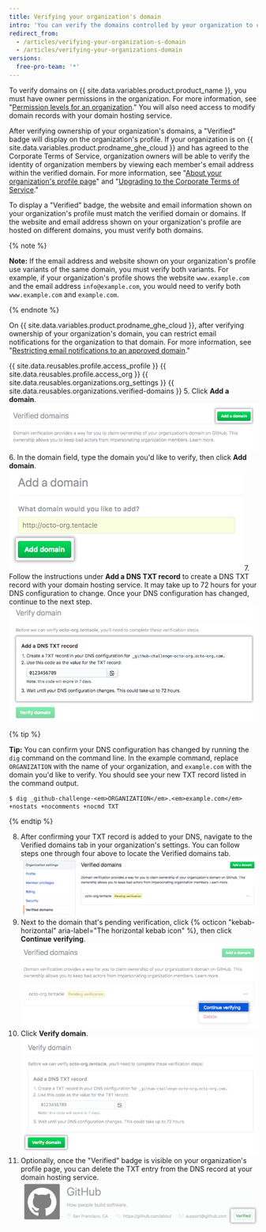 ```yaml
---
title: Verifying your organization's domain
intro: 'You can verify the domains controlled by your organization to confirm your organization''s identity on {{ site.data.variables.product.product_name }}.'
redirect_from:
  - /articles/verifying-your-organization-s-domain
  - /articles/verifying-your-organizations-domain
versions:
  free-pro-team: '*'
---
```


To verify domains on {{ site.data.variables.product.product_name }}, you must have owner permissions in the organization. For more information, see "[Permission levels for an organization](/articles/permission-levels-for-an-organization)." You will also need access to modify domain records with your domain hosting service.

After verifying ownership of your organization's domains, a "Verified" badge will display on the organization's profile. If your organization is on {{ site.data.variables.product.prodname_ghe_cloud }} and has agreed to the Corporate Terms of Service, organization owners will be able to verify the identity of organization members by viewing each member's email address within the verified domain. For more information, see "[About your organization's profile page](/articles/about-your-organization-s-profile/)" and "[Upgrading to the Corporate Terms of Service](/articles/upgrading-to-the-corporate-terms-of-service)."

To display a "Verified" badge, the website and email information shown on your organization's profile must match the verified domain or domains. If the website and email address shown on your organization's profile are hosted on different domains, you must verify both domains.

{% note %}

**Note:** If the email address and website shown on your organization's profile use variants of the same domain, you must verify both variants. For example, if your organization's profile shows the website `www.example.com` and the email address `info@example.com`, you would need to verify both `www.example.com` and `example.com`.

{% endnote %}

On {{ site.data.variables.product.prodname_ghe_cloud }}, after verifying ownership of your organization's domain, you can restrict email notifications for the organization to that domain. For more information, see "[Restricting email notifications to an approved domain](/articles/restricting-email-notifications-to-an-approved-domain)."

{{ site.data.reusables.profile.access_profile }}
{{ site.data.reusables.profile.access_org }}
{{ site.data.reusables.organizations.org_settings }}
{{ site.data.reusables.organizations.verified-domains }}
5. Click **Add a domain**.
![Add a domain button](/assets/images/help/organizations/add-a-domain-button.png)
6. In the domain field, type the domain you'd like to verify, then click **Add domain**.
![Add a domain field](/assets/images/help/organizations/add-domain-field.png)
7. Follow the instructions under **Add a DNS TXT record** to create a DNS TXT record with your domain hosting service. It may take up to 72 hours for your DNS configuration to change. Once your DNS configuration has changed, continue to the next step.
![Instructions to create a DNS txt record](/assets/images/help/organizations/create-dns-txt-record-instructions.png)

   {% tip %}

   **Tip:** You can confirm your DNS configuration has changed by running the `dig` command on the command line. In the example command, replace `ORGANIZATION` with the name of your organization, and `example.com` with the domain you'd like to verify. You should see your new TXT record listed in the command output.

   ```shell
   $ dig _github-challenge-<em>ORGANIZATION</em>.<em>example.com</em> +nostats +nocomments +nocmd TXT
   ```

   {% endtip %}

8. After confirming your TXT record is added to your DNS, navigate to the Verified domains tab in your organization's settings. You can follow steps one through four above to locate the Verified domains tab.
![Verified domains settings page with pending domain](/assets/images/help/organizations/pending-domain-verification.png)
9. Next to the domain that's pending verification, click {% octicon "kebab-horizontal" aria-label="The horizontal kebab icon" %}, then click **Continue verifying**.
![Continue verifying domain button](/assets/images/help/organizations/continue-verifying-domain.png)
10. Click **Verify domain**.
![Verify domain button](/assets/images/help/organizations/verify-domain-final-button.png)
11. Optionally, once the "Verified" badge is visible on your organization's profile page, you can delete the TXT entry from the DNS record at your domain hosting service.
![Verified badge](/assets/images/help/organizations/verified-badge.png)
